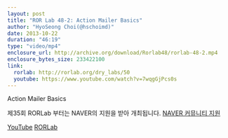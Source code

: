 ```yaml
---
layout: post
title: "ROR Lab 48-2: Action Mailer Basics"
author: "HyoSeong Choi(@hschoimd)"
date: 2013-10-22
duration: "46:19"
type: "video/mp4"
enclosure_url: http://archive.org/download/Rorlab48/rorlab-48-2.mp4
enclosure_bytes_size: 233422100
link:
  rorlab: http://rorlab.org/dry_labs/50
  youtube: https://www.youtube.com/watch?v=7wqgGjPcs0s
---
```


<p>Action Mailer Basics</p>

<p>제35회 RORLab 부터는 NAVER의 지원을 받아 개최됩니다. <a href="http://developer.naver.com/wiki/pages/Community">NAVER 커뮤니티 지원</a></p>

<div class="btn-group">
  <a class="btn btn-default btn-xs" href="{{ page.link.youtube }}">YouTube</a>
  <a class="btn btn-default btn-xs" href="{{ page.link.rorlab }}">RORLab</a>
</div>